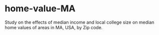 # home-value-MA
Study on the effects of median income and local college size on median home values of areas in MA, USA, by Zip code.
